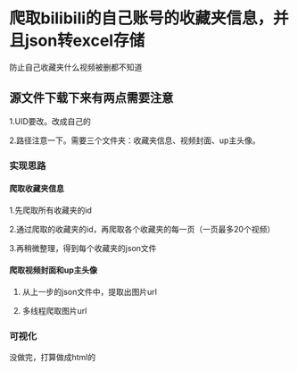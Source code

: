 <h1>爬取bilibili的自己账号的收藏夹信息，并且json转excel存储</h1>
	防止自己收藏夹什么视频被删都不知道
	
<h2>源文件下载下来有两点需要注意</h2>
1.UID要改。改成自己的

2.路径注意一下。需要三个文件夹：收藏夹信息、视频封面、up主头像。

<h3>实现思路</h3>

<h4>爬取收藏夹信息</h4>

1.先爬取所有收藏夹的id

2.通过爬取的收藏夹的id，再爬取各个收藏夹的每一页（一页最多20个视频）

3.再稍微整理，得到每个收藏夹的json文件

<h4>爬取视频封面和up主头像</h4>

1. 从上一步的json文件中，提取出图片url

2. 多线程爬取图片url

<h3>可视化</h3>
没做完，打算做成html的
